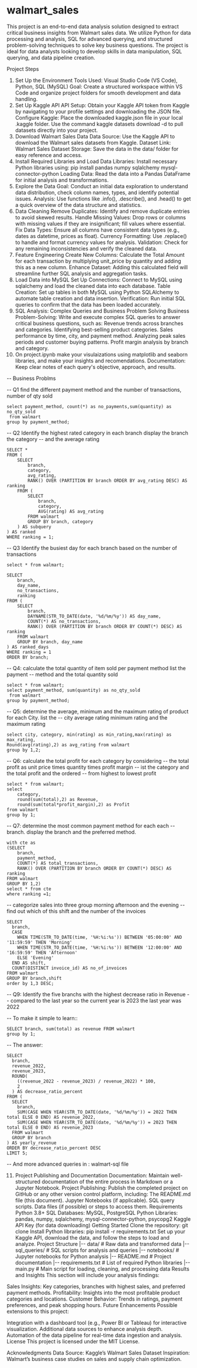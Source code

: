 # walmart_sales

This project is an end-to-end data analysis solution designed to extract critical business insights from Walmart sales data. We utilize Python for data processing and analysis, SQL for advanced querying, and structured problem-solving techniques to solve key business questions. The project is ideal for data analysts looking to develop skills in data manipulation, SQL querying, and data pipeline creation.

Project Steps
1. Set Up the Environment
Tools Used: Visual Studio Code (VS Code), Python, SQL (MySQL)
Goal: Create a structured workspace within VS Code and organize project folders for smooth development and data handling.
2. Set Up Kaggle API
API Setup: Obtain your Kaggle API token from Kaggle by navigating to your profile settings and downloading the JSON file.
Configure Kaggle:
Place the downloaded kaggle.json file in your local .kaggle folder.
Use the command kaggle datasets download -d <dataset-path> to pull datasets directly into your project.
3. Download Walmart Sales Data
Data Source: Use the Kaggle API to download the Walmart sales datasets from Kaggle.
Dataset Link: Walmart Sales Dataset
Storage: Save the data in the data/ folder for easy reference and access.
4. Install Required Libraries and Load Data
Libraries: Install necessary Python libraries using:
pip install pandas numpy sqlalchemy mysql-connector-python
Loading Data: Read the data into a Pandas DataFrame for initial analysis and transformations.
5. Explore the Data
Goal: Conduct an initial data exploration to understand data distribution, check column names, types, and identify potential issues.
Analysis: Use functions like .info(), .describe(), and .head() to get a quick overview of the data structure and statistics.
6. Data Cleaning
Remove Duplicates: Identify and remove duplicate entries to avoid skewed results.
Handle Missing Values: Drop rows or columns with missing values if they are insignificant; fill values where essential.
Fix Data Types: Ensure all columns have consistent data types (e.g., dates as datetime, prices as float).
Currency Formatting: Use .replace() to handle and format currency values for analysis.
Validation: Check for any remaining inconsistencies and verify the cleaned data.
7. Feature Engineering
Create New Columns: Calculate the Total Amount for each transaction by multiplying unit_price by quantity and adding this as a new column.
Enhance Dataset: Adding this calculated field will streamline further SQL analysis and aggregation tasks.
8. Load Data into MySQL
Set Up Connections: Connect to MySQL using sqlalchemy and load the cleaned data into each database.
Table Creation: Set up tables in both MySQL using Python SQLAlchemy to automate table creation and data insertion.
Verification: Run initial SQL queries to confirm that the data has been loaded accurately.
9. SQL Analysis: Complex Queries and Business Problem Solving
Business Problem-Solving: Write and execute complex SQL queries to answer critical business questions, such as:
Revenue trends across branches and categories.
Identifying best-selling product categories.
Sales performance by time, city, and payment method.
Analyzing peak sales periods and customer buying patterns.
Profit margin analysis by branch and category.
10. On project.ipynb make your visulaizations using matplotlib and seaborn libraries, and make your insights and recomendations.
Documentation: Keep clear notes of each query's objective, approach, and results.

-- Business Problms

-- Q1  find the different payment method and the number of transactions, number of qty sold
```sq
select payment_method, count(*) as no_payments,sum(quantity) as no_qty_sold
 from walmart
group by payment_method;
```

-- Q2 Identify the highest rated category in each branch display the branch the category
-- and the average rating
```sq
SELECT *
FROM (
    SELECT 
        branch,
        category,
        avg_rating,
        RANK() OVER (PARTITION BY branch ORDER BY avg_rating DESC) AS ranking
    FROM (
        SELECT 
            branch,
            category,
            AVG(rating) AS avg_rating
        FROM walmart
        GROUP BY branch, category
    ) AS subquery
) AS ranked
WHERE ranking = 1;
```

-- Q3  Identify the busiest day for each branch based on the number of transactions 

```sq
select * from walmart;

SELECT
    branch,
    day_name,
    no_transactions,
    ranking
FROM (
    SELECT
        branch,
        DAYNAME(STR_TO_DATE(date, '%d/%m/%y')) AS day_name,
        COUNT(*) AS no_transactions,
        RANK() OVER (PARTITION BY branch ORDER BY COUNT(*) DESC) AS ranking
    FROM walmart
    GROUP BY branch, day_name
) AS ranked_days
WHERE ranking = 1
ORDER BY branch;
```
-- Q4: calculate the total quantity of item sold per payment method list the payment 
-- method and the total quantity sold
```sq
select * from walmart;
select payment_method, sum(quantity) as no_qty_sold
 from walmart
group by payment_method;
```

-- Q5: determine the average, minimum and the maximum rating of product for each City. list the
-- city average rating minimum rating and the maximum rating 
```sq
select city, category, min(rating) as min_rating,max(rating) as max_rating,
Round(avg(rating),2) as avg_rating from walmart
group by 1,2;
```
-- Q6: calculate the total profit for each category by considering
-- the total profit as unit price times quantity times profit margin
-- ist the category and the total profit and the ordered 
-- from highest to lowest profit 
```sq
select * from walmart;
select 
	category,
    round(sum(total),2) as Revenue,
	round(sum(total*profit_margin),2) as Profit
from walmart
group by 1;
```

-- Q7:  determine the most common payment method for each each
-- branch. display the branch and the preferred method.
```sq
with cte as
(SELECT 
    branch, 
    payment_method, 
    COUNT(*) AS total_transactions,
    RANK() OVER (PARTITION BY branch ORDER BY COUNT(*) DESC) AS ranking
FROM walmart
GROUP BY 1,2)
select * from cte
where ranking =1;
```

-- categorize sales into three group morning afternoon and the evening
-- find out which of this shift and the number of the invoices 

```sq
SELECT
  branch,
  CASE
    WHEN TIME(STR_TO_DATE(time, '%H:%i:%s')) BETWEEN '05:00:00' AND '11:59:59' THEN 'Morning'
    WHEN TIME(STR_TO_DATE(time, '%H:%i:%s')) BETWEEN '12:00:00' AND '16:59:59' THEN 'Afternoon'
    ELSE 'Evening'
  END AS shift,
  COUNT(DISTINCT invoice_id) AS no_of_invoices
FROM walmart
GROUP BY branch,shift
order by 1,3 DESC;
```


-- Q9: Identify the five branchs with the highest decrease ratio in Revenue
-- compared to the last year so the current year is 2023 the last year was 2022

-- To make it simple to learn:: 
```sq
SELECT branch, sum(total) as revenue FROM walmart
group by 1;
```
-- The answer:

```sq
SELECT
  branch,
  revenue_2022,
  revenue_2023,
  ROUND(
    ((revenue_2022 - revenue_2023) / revenue_2022) * 100, 
    2
  ) AS decrease_ratio_percent
FROM (
  SELECT
    branch,
    SUM(CASE WHEN YEAR(STR_TO_DATE(date, '%d/%m/%y')) = 2022 THEN total ELSE 0 END) AS revenue_2022,
    SUM(CASE WHEN YEAR(STR_TO_DATE(date, '%d/%m/%y')) = 2023 THEN total ELSE 0 END) AS revenue_2023
  FROM walmart
  GROUP BY branch
) AS yearly_revenue
ORDER BY decrease_ratio_percent DESC
LIMIT 5;
```
-- And more advanced queries in : walmart-sql file

11. Project Publishing and Documentation
Documentation: Maintain well-structured documentation of the entire process in Markdown or a Jupyter Notebook.
Project Publishing: Publish the completed project on GitHub or any other version control platform, including:
The README.md file (this document).
Jupyter Notebooks (if applicable).
SQL query scripts.
Data files (if possible) or steps to access them.
Requirements
Python 3.8+
SQL Databases: MySQL, PostgreSQL
Python Libraries:
pandas, numpy, sqlalchemy, mysql-connector-python, psycopg2
Kaggle API Key (for data downloading)
Getting Started
Clone the repository:
git clone <repo-url>
Install Python libraries:
pip install -r requirements.txt
Set up your Kaggle API, download the data, and follow the steps to load and analyze.
Project Structure
|-- data/                     # Raw data and transformed data
|-- sql_queries/              # SQL scripts for analysis and queries
|-- notebooks/                # Jupyter notebooks for Python analysis
|-- README.md                 # Project documentation
|-- requirements.txt          # List of required Python libraries
|-- main.py                   # Main script for loading, cleaning, and processing data
Results and Insights
This section will include your analysis findings:

Sales Insights: Key categories, branches with highest sales, and preferred payment methods.
Profitability: Insights into the most profitable product categories and locations.
Customer Behavior: Trends in ratings, payment preferences, and peak shopping hours.
Future Enhancements
Possible extensions to this project:

Integration with a dashboard tool (e.g., Power BI or Tableau) for interactive visualization.
Additional data sources to enhance analysis depth.
Automation of the data pipeline for real-time data ingestion and analysis.
License
This project is licensed under the MIT License.

Acknowledgments
Data Source: Kaggle’s Walmart Sales Dataset
Inspiration: Walmart’s business case studies on sales and supply chain optimization.
